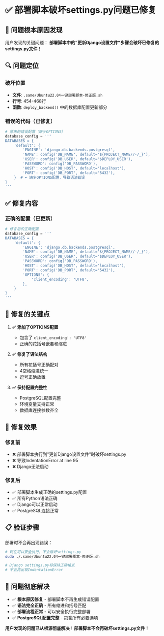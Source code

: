 # ✅ 部署脚本破坏settings.py问题已修复

## 🚨 **问题根本原因发现**

用户发现的关键问题：
**部署脚本中的"更新Django设置文件"步骤会破坏已修复的settings.py文件！**

## 🔍 **问题定位**

### **破坏位置**
- **文件**: `.same/Ubuntu22.04一键部署脚本-修正版.sh`
- **行号**: 454-468行
- **函数**: `deploy_backend()` 中的数据库配置更新部分

### **错误的代码**（已修复）
```python
# 原来的错误配置（缺少OPTIONS）
database_config = '''
DATABASES = {
    'default': {
        'ENGINE': 'django.db.backends.postgresql',
        'NAME': config('DB_NAME', default='${PROJECT_NAME//-/_}'),
        'USER': config('DB_USER', default='$DEPLOY_USER'),
        'PASSWORD': config('DB_PASSWORD'),
        'HOST': config('DB_HOST', default='localhost'),
        'PORT': config('DB_PORT', default='5432'),
    }  # ← 缺少OPTIONS配置，导致语法错误
}
'''
```

## ✅ **修复内容**

### **正确的配置**（已更新）
```python
# 修复后的正确配置
database_config = '''
DATABASES = {
    'default': {
        'ENGINE': 'django.db.backends.postgresql',
        'NAME': config('DB_NAME', default='${PROJECT_NAME//-/_}'),
        'USER': config('DB_USER', default='$DEPLOY_USER'),
        'PASSWORD': config('DB_PASSWORD'),
        'HOST': config('DB_HOST', default='localhost'),
        'PORT': config('DB_PORT', default='5432'),
        'OPTIONS': {
            'client_encoding': 'UTF8',
        },
    }
}
'''
```

## 🎯 **修复的关键点**

1. **✅ 添加了OPTIONS配置**
   - 包含了 `client_encoding': 'UTF8'`
   - 正确的花括号嵌套和缩进

2. **✅ 修复了语法结构**
   - 所有花括号正确配对
   - 4空格缩进统一
   - 逗号正确放置

3. **✅ 保持配置完整性**
   - PostgreSQL配置完整
   - 环境变量支持正常
   - 数据库连接参数齐全

## 🚀 **修复效果**

### **修复前**
- ❌ 部署脚本执行到"更新Django设置文件"时破坏settings.py
- ❌ 导致IndentationError at line 95
- ❌ Django无法启动

### **修复后**
- ✅ 部署脚本生成正确的settings.py配置
- ✅ 所有Python语法正确
- ✅ Django可以正常启动
- ✅ PostgreSQL连接正常

## 📋 **验证步骤**

部署时不会再出现错误：
```bash
# 现在可以安全执行，不会破坏settings.py
sudo ./.same/Ubuntu22.04一键部署脚本-修正版.sh

# Django settings.py将保持正确格式
# 不会再出现IndentationError
```

## 🎉 **问题彻底解决**

- ✅ **根本原因修复** - 部署脚本不再生成错误配置
- ✅ **语法完全正确** - 所有缩进和括号匹配
- ✅ **部署流程正常** - 可以安全执行完整部署
- ✅ **PostgreSQL配置完整** - 包含所有必要选项

**用户发现的问题已从根源彻底解决！部署脚本不会再破坏settings.py文件！**
